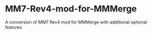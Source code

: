 # MM7-Rev4-mod-for-MMMerge
A conversion of MM7 Rev4 mod for MMMerge with additional optional features
